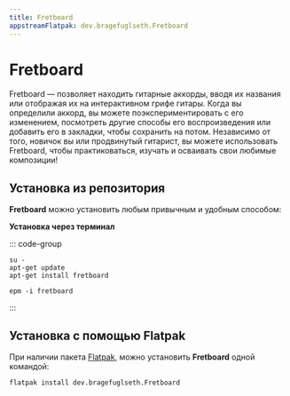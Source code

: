 ```yaml
---
title: Fretboard
appstreamFlatpak: dev.bragefuglseth.Fretboard
---
```


# Fretboard

Fretboard — позволяет находить гитарные аккорды, вводя их названия или отображая их на интерактивном грифе гитары. Когда вы определили аккорд, вы можете поэкспериментировать с его изменением, посмотреть другие способы его воспроизведения или добавить его в закладки, чтобы сохранить на потом. Независимо от того, новичок вы или продвинутый гитарист, вы можете использовать Fretboard, чтобы практиковаться, изучать и осваивать свои любимые композиции!

## Установка из репозитория 

**Fretboard** можно установить любым привычным и удобным способом:

**Установка через терминал**

::: code-group

```shell[apt-get]
su -
apt-get update
apt-get install fretboard
```
```shell[epm]
epm -i fretboard
```
:::

## Установка c помощью Flatpak

При наличии пакета [Flatpak](/flatpak), можно установить **Fretboard** одной командой:

```shell
flatpak install dev.bragefuglseth.Fretboard
```

<!--@include: ./parts/install/software-flatpak.md-->